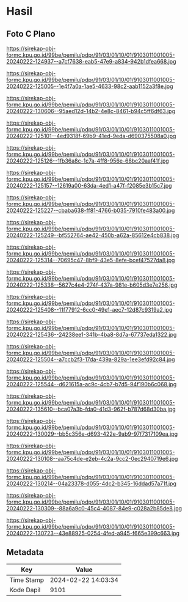 # Hasil

## Foto C Plano

https://sirekap-obj-formc.kpu.go.id/99be/pemilu/pdpr/91/03/01/10/01/9103011001005-20240222-124937--a7cf7638-eab5-47e9-a834-942b1dfea668.jpg

https://sirekap-obj-formc.kpu.go.id/99be/pemilu/pdpr/91/03/01/10/01/9103011001005-20240222-125005--1e4f7a0a-1ae5-4633-98c2-aab1152a3f8e.jpg

https://sirekap-obj-formc.kpu.go.id/99be/pemilu/pdpr/91/03/01/10/01/9103011001005-20240222-130606--95aed12d-14b2-4e8c-8461-b94c5ff6df63.jpg

https://sirekap-obj-formc.kpu.go.id/99be/pemilu/pdpr/91/03/01/10/01/9103011001005-20240222-125101--4ed9318f-69b9-41ed-9eda-d690375508a0.jpg

https://sirekap-obj-formc.kpu.go.id/99be/pemilu/pdpr/91/03/01/10/01/9103011001005-20240222-125126--1fb36a8c-1c7a-4ff8-956e-68bc20aaf41f.jpg

https://sirekap-obj-formc.kpu.go.id/99be/pemilu/pdpr/91/03/01/10/01/9103011001005-20240222-125157--12619a00-63da-4ed1-a47f-f2085e3b15c7.jpg

https://sirekap-obj-formc.kpu.go.id/99be/pemilu/pdpr/91/03/01/10/01/9103011001005-20240222-125227--cbaba638-ff81-4766-b035-7910fe483a00.jpg

https://sirekap-obj-formc.kpu.go.id/99be/pemilu/pdpr/91/03/01/10/01/9103011001005-20240222-125249--bf552764-ae42-450b-a62a-85612e4cb838.jpg

https://sirekap-obj-formc.kpu.go.id/99be/pemilu/pdpr/91/03/01/10/01/9103011001005-20240222-125314--70695c47-8bf9-43e5-8efe-bcef47527da8.jpg

https://sirekap-obj-formc.kpu.go.id/99be/pemilu/pdpr/91/03/01/10/01/9103011001005-20240222-125338--5627c4e4-274f-437a-981e-b605d3e7e256.jpg

https://sirekap-obj-formc.kpu.go.id/99be/pemilu/pdpr/91/03/01/10/01/9103011001005-20240222-125408--11f77912-6cc0-49e1-aec7-12d87c9319a2.jpg

https://sirekap-obj-formc.kpu.go.id/99be/pemilu/pdpr/91/03/01/10/01/9103011001005-20240222-125436--24238ee1-341b-4ba8-8d7a-67737eda1322.jpg

https://sirekap-obj-formc.kpu.go.id/99be/pemilu/pdpr/91/03/01/10/01/9103011001005-20240222-125504--a7ccb2f3-17da-439a-829a-1ee3efd92c84.jpg

https://sirekap-obj-formc.kpu.go.id/99be/pemilu/pdpr/91/03/01/10/01/9103011001005-20240222-125544--d621615a-ac9c-4cb7-b7d5-94f190b6c068.jpg

https://sirekap-obj-formc.kpu.go.id/99be/pemilu/pdpr/91/03/01/10/01/9103011001005-20240222-135610--bca07a3b-fda0-41d3-962f-b787d68d30ba.jpg

https://sirekap-obj-formc.kpu.go.id/99be/pemilu/pdpr/91/03/01/10/01/9103011001005-20240222-130029--bb5c356e-d693-422e-9ab9-97f7317109ea.jpg

https://sirekap-obj-formc.kpu.go.id/99be/pemilu/pdpr/91/03/01/10/01/9103011001005-20240222-130108--aa75c4de-e2eb-4c2a-9cc2-0ec2940719e6.jpg

https://sirekap-obj-formc.kpu.go.id/99be/pemilu/pdpr/91/03/01/10/01/9103011001005-20240222-130214--04a23378-d055-4dc2-b345-16ddad57a71f.jpg

https://sirekap-obj-formc.kpu.go.id/99be/pemilu/pdpr/91/03/01/10/01/9103011001005-20240222-130309--88a6a9c0-45c4-4087-84e9-c028a2b85de8.jpg

https://sirekap-obj-formc.kpu.go.id/99be/pemilu/pdpr/91/03/01/10/01/9103011001005-20240222-130723--43e88925-0254-4fed-a945-f665e399c663.jpg


## Metadata

| Key        | Value               |
| ---------- | ------------------- |
| Time Stamp | 2024-02-22 14:03:34 |
| Kode Dapil | 9101                |



